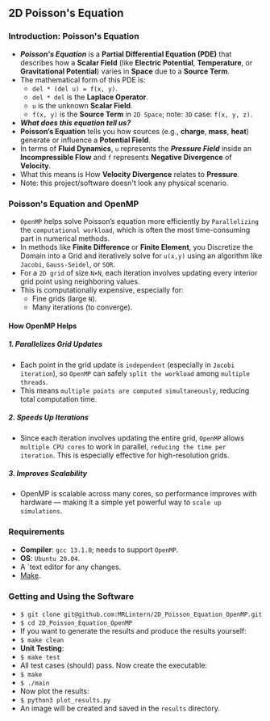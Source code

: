 ## 2D Poisson's Equation

### Introduction: Poisson's Equation
* ___Poisson's Equation___ is a __Partial Differential Equation (PDE)__ that describes how a __Scalar Field__ (like __Electric Potential__, __Temperature__, or __Gravitational Potential__) varies in __Space__ due to a __Source Term__.
* The mathematical form of this PDE is:
  	* `del * (del u) = f(x, y)`.
  	* `del * del` is the __Laplace Operator__.
  	* `u` is the unknown __Scalar Field__.
  	* `f(x, y)` is the __Source Term__ in `2D Space`; note: `3D` case: `f(x, y, z)`.
* ___What does this equation tell us?___
* __Poisson’s Equation__ tells you how sources (e.g., __charge__, __mass__, __heat__) generate or influence a __Potential Field__.
* In terms of __Fluid Dynamics__, `u` represents the ___Pressure Field___ inside an __Incompressible Flow__ and `f` represents __Negative Divergence__ of __Velocity__.
* What this means is How __Velocity Divergence__ relates to __Pressure__.
* Note: this project/software doesn't look any physical scenario.
### Poisson's Equation and OpenMP
* `OpenMP` helps solve Poisson’s equation more efficiently by `Parallelizing` the `computational workload`, which is often the most time-consuming part in numerical methods.
* In methods like __Finite Difference__ or __Finite Element__, you Discretize the Domain into a Grid and iteratively solve for `u(x,y)` using an algorithm like `Jacobi`, `Gauss-Seidel`, or `SOR`.
* For a `2D grid` of size `N×N`, each iteration involves updating every interior grid point using neighboring values.
* This is computationally expensive, especially for:
  	* Fine grids (large `N`).
  	* Many iterations (to converge).
#### How OpenMP Helps
##### 1. Parallelizes Grid Updates
* Each point in the grid update is `independent` (especially in `Jacobi iteration`), so `OpenMP` can safely `split the workload` among `multiple threads`.
* This means `multiple points are computed simultaneously`, reducing total computation time.
##### 2. Speeds Up Iterations
* Since each iteration involves updating the entire grid, `OpenMP` allows `multiple CPU cores` to work in parallel, `reducing the time per iteration`. This is especially effective for high-resolution grids.
##### 3. Improves Scalability
* OpenMP is scalable across many cores, so performance improves with hardware — making it a simple yet powerful way to `scale up simulations`.
### Requirements
* __Compiler__: `gcc 13.1.0`; needs to support `OpenMP`.
* __OS__: `Ubuntu 20.04`.
* A `text editor for any changes.
* [Make](https://www.gnu.org/software/make/).
### Getting and Using the Software
* `$ git clone git@github.com:MRLintern/2D_Poisson_Equation_OpenMP.git`
* `$ cd 2D_Poisson_Equation_OpenMP`
* If you want to generate the results and produce the results yourself:
* `$ make clean`
* __Unit Testing__:
* `$ make test`
* All test cases (should) pass. Now create the executable:
* `$ make`
* `$ ./main`
* Now plot the results:
* `$ python3 plot_results.py`
* An image will be created and saved in the `results` directory.
